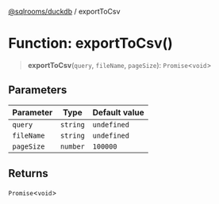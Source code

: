[@sqlrooms/duckdb](../index.md) / exportToCsv

# Function: exportToCsv()

> **exportToCsv**(`query`, `fileName`, `pageSize`): `Promise`\<`void`\>

## Parameters

| Parameter | Type | Default value |
| ------ | ------ | ------ |
| `query` | `string` | `undefined` |
| `fileName` | `string` | `undefined` |
| `pageSize` | `number` | `100000` |

## Returns

`Promise`\<`void`\>
